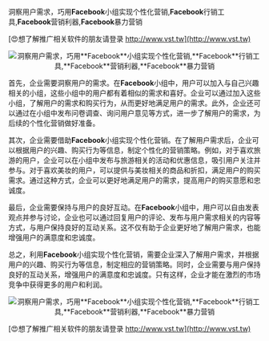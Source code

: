 洞察用户需求，巧用**Facebook**小组实现个性化营销,**Facebook**行销工具,**Facebook**营销利器,**Facebook**暴力营销

[😍想了解推广相关软件的朋友请登录 http://www.vst.tw](http://www.vst.tw)

 <center><img src="https://vst.tw/MP4/tuiguang/png/2.png" alt="洞察用户需求，巧用**Facebook**小组实现个性化营销,**Facebook**行销工具,**Facebook**营销利器,**Facebook**暴力营销"></center>

首先，企业需要洞察用户的需求。在**Facebook**小组中，用户可以加入与自己兴趣相关的小组，这些小组中的用户都有着相似的需求和喜好。企业可以通过加入这些小组，了解用户的需求和购买行为，从而更好地满足用户的需求。此外，企业还可以通过在小组中发布问卷调查、询问用户意见等方式，进一步了解用户的需求，为后续的个性化营销做好准备。

其次，企业需要借助**Facebook**小组实现个性化营销。在了解用户需求后，企业可以根据用户的兴趣、购买行为等信息，制定个性化的营销策略。例如，对于喜欢旅游的用户，企业可以在小组中发布与旅游相关的活动和优惠信息，吸引用户关注并参与。对于喜欢美妆的用户，可以提供与美妆相关的商品和折扣，满足用户的购买需求。通过这种方式，企业可以更好地满足用户的需求，提高用户的购买意愿和忠诚度。

最后，企业需要保持与用户的良好互动。在**Facebook**小组中，用户可以自由发表观点并参与讨论，企业也可以通过回复用户的评论、发布与用户需求相关的内容等方式，与用户保持良好的互动关系。这不仅有助于企业更好地了解用户需求，也能增强用户的满意度和忠诚度。

总之，利用**Facebook**小组实现个性化营销，需要企业深入了解用户需求，并根据用户的兴趣、购买行为等信息，制定相应的营销策略。同时，企业需要与用户保持良好的互动关系，增强用户的满意度和忠诚度。只有这样，企业才能在激烈的市场竞争中获得更多的用户和利润。

 <center><img src="https://vst.tw/MP4/tuiguang/png/3.png" alt="洞察用户需求，巧用**Facebook**小组实现个性化营销,**Facebook**行销工具,**Facebook**营销利器,**Facebook**暴力营销"></center>

[😍想了解推广相关软件的朋友请登录 http://www.vst.tw](http://www.vst.tw)



